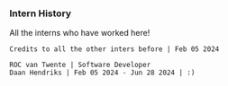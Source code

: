 ### Intern History
All the interns who have worked here!

`Credits to all the other inters before | Feb 05 2024`

```
ROC van Twente | Software Developer
Daan Hendriks | Feb 05 2024 - Jun 28 2024 | :)
```


